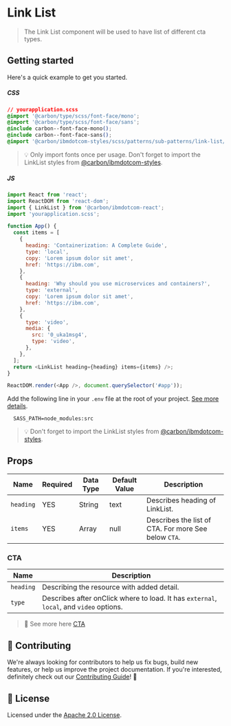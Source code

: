 # Link List

> The Link List component will be used to have list of different cta types.

## Getting started

Here's a quick example to get you started.

##### CSS

```css
// yourapplication.scss
@import '@carbon/type/scss/font-face/mono';
@import '@carbon/type/scss/font-face/sans';
@include carbon--font-face-mono();
@include carbon--font-face-sans();
@import '@carbon/ibmdotcom-styles/scss/patterns/sub-patterns/link-list/index';
```

> 💡 Only import fonts once per usage. Don't forget to import the LinkList
> styles from
> [@carbon/ibmdotcom-styles](https://github.com/carbon-design-system/ibm-dotcom-library/blob/master/packages/styles).

##### JS

```javascript
import React from 'react';
import ReactDOM from 'react-dom';
import { LinkList } from '@carbon/ibmdotcom-react';
import 'yourapplication.scss';

function App() {
  const items = [
    {
      heading: 'Containerization: A Complete Guide',
      type: 'local',
      copy: 'Lorem ipsum dolor sit amet',
      href: 'https://ibm.com',
    },
    {
      heading: 'Why should you use microservices and containers?',
      type: 'external',
      copy: 'Lorem ipsum dolor sit amet',
      href: 'https://ibm.com',
    },
    {
      type: 'video',
      media: {
        src: '0_uka1msg4',
        type: 'video',
      },
    },
  ];
  return <LinkList heading={heading} items={items} />;
}

ReactDOM.render(<App />, document.querySelector('#app'));
```

Add the following line in your `.env` file at the root of your project.
[See more details](https://github.com/carbon-design-system/ibm-dotcom-library/tree/master/packages/styles#usage).

```
  SASS_PATH=node_modules:src
```

> 💡 Don't forget to import the LinkList styles from
> [@carbon/ibmdotcom-styles](https://github.com/carbon-design-system/ibm-dotcom-library/blob/master/packages/styles).

## Props

| Name      | Required | Data Type | Default Value | Description                                          |
| --------- | -------- | --------- | ------------- | ---------------------------------------------------- |
| `heading` | YES      | String    | text          | Describes heading of LinkList.                       |
| `items`   | YES      | Array     | null          | Describes the list of CTA. For more See below `CTA`. |

### CTA

| Name      | Description                                                                             |
| --------- | --------------------------------------------------------------------------------------- |
| `heading` | Describing the resource with added detail.                                              |
| `type`    | Describes after onClick where to load. It has `external`, `local`, and `video` options. |

> 👀 See more here
> [CTA](https://github.com/carbon-design-system/ibm-dotcom-library/blob/master/packages/react/src/components/CTA/README.md)

## 🙌 Contributing

We're always looking for contributors to help us fix bugs, build new features,
or help us improve the project documentation. If you're interested, definitely
check out our
[Contributing Guide](https://github.com/carbon-design-system/ibm-dotcom-library/blob/master/.github/CONTRIBUTING.md)!
👀

## 📝 License

Licensed under the
[Apache 2.0 License](https://github.com/carbon-design-system/ibm-dotcom-library/blob/master/LICENSE).
